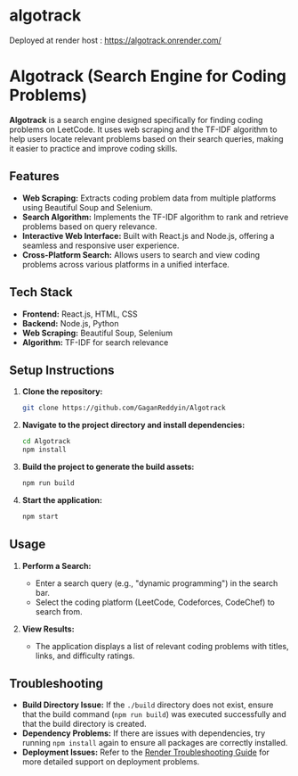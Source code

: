 # algotrack
Deployed at render host : https://algotrack.onrender.com/
# **Algotrack (Search Engine for Coding Problems)**

**Algotrack** is a search engine designed specifically for finding coding problems on LeetCode. It uses web scraping and the TF-IDF algorithm to help users locate relevant problems based on their search queries, making it easier to practice and improve coding skills.


## **Features**
- **Web Scraping:** Extracts coding problem data from multiple platforms using Beautiful Soup and Selenium.
- **Search Algorithm:** Implements the TF-IDF algorithm to rank and retrieve problems based on query relevance.
- **Interactive Web Interface:** Built with React.js and Node.js, offering a seamless and responsive user experience.
- **Cross-Platform Search:** Allows users to search and view coding problems across various platforms in a unified interface.
         
## **Tech Stack**
- **Frontend:** React.js, HTML, CSS
- **Backend:** Node.js, Python
- **Web Scraping:** Beautiful Soup, Selenium
- **Algorithm:** TF-IDF for search relevance

## **Setup Instructions**

1. **Clone the repository:**
   ```bash
   git clone https://github.com/GaganReddyin/Algotrack
2. **Navigate to the project directory and install dependencies:**
   ```bash
   cd Algotrack
   npm install
3. **Build the project to generate the build assets:**
   ```bash
   npm run build
4. **Start the application:**
   ```bash
   npm start

## **Usage**
1. **Perform a Search:**
   - Enter a search query (e.g., "dynamic programming") in the search bar.
   - Select the coding platform (LeetCode, Codeforces, CodeChef) to search from.

2. **View Results:**
   - The application displays a list of relevant coding problems with titles, links, and difficulty ratings.

## **Troubleshooting**
  - **Build Directory Issue:** If the `./build` directory does not exist, ensure that the build command (`npm run build`) was executed successfully and that the build directory is created.
- **Dependency Problems:** If there are issues with dependencies, try running `npm install` again to ensure all packages are correctly installed.
- **Deployment Issues:** Refer to the [Render Troubleshooting Guide](https://docs.render.com/troubleshooting-deploys) for more detailed support on deployment problems.

